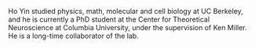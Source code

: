 Ho Yin studied physics, math, molecular and cell biology at UC Berkeley, and he is currently a PhD student at the Center for Theoretical Neuroscience at Columbia University, under the supervision of Ken Miller. He is a long-time collaborator of the lab. 

